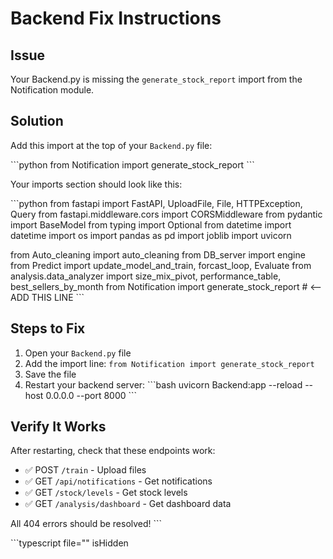 # Backend Fix Instructions

## Issue
Your Backend.py is missing the `generate_stock_report` import from the Notification module.

## Solution

Add this import at the top of your `Backend.py` file:

\`\`\`python
from Notification import generate_stock_report
\`\`\`

Your imports section should look like this:

\`\`\`python
from fastapi import FastAPI, UploadFile, File, HTTPException, Query
from fastapi.middleware.cors import CORSMiddleware
from pydantic import BaseModel
from typing import Optional
from datetime import datetime
import os
import pandas as pd
import joblib
import uvicorn

from Auto_cleaning import auto_cleaning
from DB_server import engine
from Predict import update_model_and_train, forcast_loop, Evaluate
from analysis.data_analyzer import size_mix_pivot, performance_table, best_sellers_by_month
from Notification import generate_stock_report  # <-- ADD THIS LINE
\`\`\`

## Steps to Fix

1. Open your `Backend.py` file
2. Add the import line: `from Notification import generate_stock_report`
3. Save the file
4. Restart your backend server:
   \`\`\`bash
   uvicorn Backend:app --reload --host 0.0.0.0 --port 8000
   \`\`\`

## Verify It Works

After restarting, check that these endpoints work:
- ✅ POST `/train` - Upload files
- ✅ GET `/api/notifications` - Get notifications
- ✅ GET `/stock/levels` - Get stock levels
- ✅ GET `/analysis/dashboard` - Get dashboard data

All 404 errors should be resolved!
\`\`\`

\`\`\`typescript file="" isHidden
